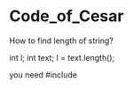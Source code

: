 # Code_of_Cesar
How to find length of string?

int l;
int text;
l = text.length();

you need #include <string>
